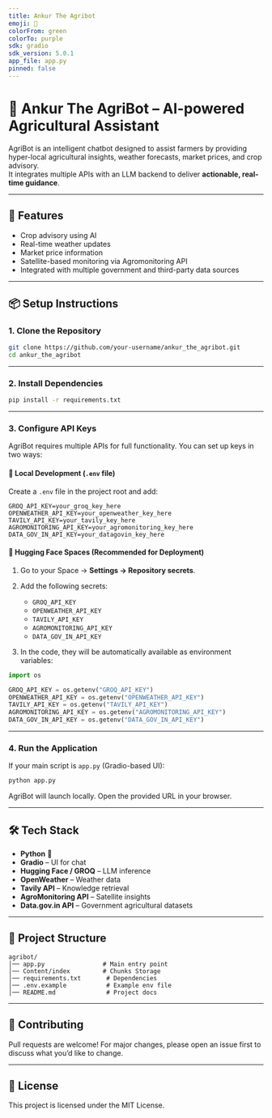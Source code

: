 ```yaml
---
title: Ankur The Agribot
emoji: 🌱
colorFrom: green
colorTo: purple
sdk: gradio
sdk_version: 5.0.1
app_file: app.py
pinned: false
---
```



# 🌱 Ankur The AgriBot – AI-powered Agricultural Assistant

AgriBot is an intelligent chatbot designed to assist farmers by providing hyper-local agricultural insights, weather forecasts, market prices, and crop advisory.  
It integrates multiple APIs with an LLM backend to deliver **actionable, real-time guidance**.

---

## 🚀 Features
-  Crop advisory using AI
-  Real-time weather updates
-  Market price information
-  Satellite-based monitoring via Agromonitoring API
-  Integrated with multiple government and third-party data sources

---

## 📦 Setup Instructions

### 1. Clone the Repository
```bash
git clone https://github.com/your-username/ankur_the_agribot.git
cd ankur_the_agribot
```

---

### 2. Install Dependencies
```bash
pip install -r requirements.txt
```

---

### 3. Configure API Keys

AgriBot requires multiple APIs for full functionality. You can set up keys in two ways:

#### 🔹 Local Development (`.env` file)
Create a `.env` file in the project root and add:
```env
GROQ_API_KEY=your_groq_key_here
OPENWEATHER_API_KEY=your_openweather_key_here
TAVILY_API_KEY=your_tavily_key_here
AGROMONITORING_API_KEY=your_agromonitoring_key_here
DATA_GOV_IN_API_KEY=your_datagovin_key_here
```

#### 🔹 Hugging Face Spaces (Recommended for Deployment)
1. Go to your Space → **Settings → Repository secrets**.  
2. Add the following secrets:
   - `GROQ_API_KEY`
   - `OPENWEATHER_API_KEY`
   - `TAVILY_API_KEY`
   - `AGROMONITORING_API_KEY`
   - `DATA_GOV_IN_API_KEY`

3. In the code, they will be automatically available as environment variables:
```python
import os

GROQ_API_KEY = os.getenv("GROQ_API_KEY")
OPENWEATHER_API_KEY = os.getenv("OPENWEATHER_API_KEY")
TAVILY_API_KEY = os.getenv("TAVILY_API_KEY")
AGROMONITORING_API_KEY = os.getenv("AGROMONITORING_API_KEY")
DATA_GOV_IN_API_KEY = os.getenv("DATA_GOV_IN_API_KEY")
```


---

### 4. Run the Application
If your main script is `app.py` (Gradio-based UI):
```bash
python app.py
```

AgriBot will launch locally. Open the provided URL in your browser.

---

## 🛠️ Tech Stack
- **Python** 🐍
- **Gradio** – UI for chat
- **Hugging Face / GROQ** – LLM inference
- **OpenWeather** – Weather data
- **Tavily API** – Knowledge retrieval
- **AgroMonitoring API** – Satellite insights
- **Data.gov.in API** – Government agricultural datasets

---

## 📂 Project Structure
```
agribot/
│── app.py                # Main entry point
│── Content/index         # Chunks Storage
│── requirements.txt       # Dependencies
│── .env.example           # Example env file
│── README.md              # Project docs
```

---

## 🤝 Contributing
Pull requests are welcome! For major changes, please open an issue first to discuss what you’d like to change.

---

## 📜 License
This project is licensed under the MIT License.

